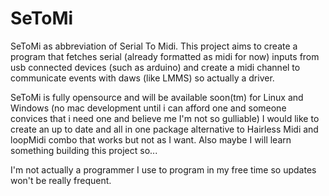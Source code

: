 # SeToMi
SeToMi as abbreviation of Serial To Midi.
This project aims to create a program that fetches serial (already formatted as midi for now) inputs from usb connected devices (such as arduino) and create a midi channel to communicate events with daws (like LMMS) so actually a driver.

SeToMi is fully opensource and will be available soon(tm) for Linux and Windows (no mac development until i can afford one and someone convices that i need one and believe me I'm not so gulliable)
I would like to create an up to date and all in one package alternative to Hairless Midi and loopMidi combo that works but not as I want.
Also maybe I will learn something building this project so...

I'm not actually a programmer I use to program in my free time so updates won't be really frequent.

